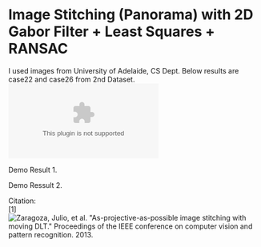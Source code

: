 # Image Stitching (Panorama) with 2D Gabor Filter + Least Squares + RANSAC

I used images from University of Adelaide, CS Dept.
Below results are case22 and case26 from 2nd Dataset.
![Dataset Link](https://cs.adelaide.edu.au/~tjchin/apap/files/images2.zip)

Demo Result 1.


Demo Ressult 2.


Citation:  
\[1\]![Zaragoza, Julio, et al. "As-projective-as-possible image stitching with moving DLT." Proceedings of the IEEE conference on computer vision and pattern recognition. 2013.](https://cs.adelaide.edu.au/~tjchin/apap/)
